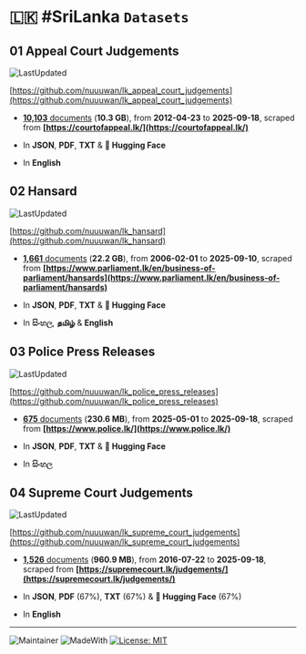 # 🇱🇰 #SriLanka `Datasets`

## 01  Appeal Court Judgements 

![LastUpdated](https://img.shields.io/badge/last_updated-2025--09--19_09:20:11-green)

[https://github.com/nuuuwan/lk_appeal_court_judgements](https://github.com/nuuuwan/lk_appeal_court_judgements)

- [**10,103** documents](https://github.com/nuuuwan/lk_appeal_court_judgements/tree/data) (**10.3 GB**), from **2012-04-23** to **2025-09-18**, scraped from **[https://courtofappeal.lk/](https://courtofappeal.lk/)**

- In **JSON**, **PDF**, **TXT** & **🤗 Hugging Face**

- In **English**

## 02  Hansard 

![LastUpdated](https://img.shields.io/badge/last_updated-2025--09--19_09:12:59-green)

[https://github.com/nuuuwan/lk_hansard](https://github.com/nuuuwan/lk_hansard)

- [**1,661** documents](https://github.com/nuuuwan/lk_hansard/tree/data) (**22.2 GB**), from **2006-02-01** to **2025-09-10**, scraped from **[https://www.parliament.lk/en/business-of-parliament/hansards](https://www.parliament.lk/en/business-of-parliament/hansards)**

- In **JSON**, **PDF**, **TXT** & **🤗 Hugging Face**

- In **සිංහල**, **தமிழ்** & **English**

## 03  Police Press Releases 

![LastUpdated](https://img.shields.io/badge/last_updated-2025--09--19_08:23:30-green)

[https://github.com/nuuuwan/lk_police_press_releases](https://github.com/nuuuwan/lk_police_press_releases)

- [**675** documents](https://github.com/nuuuwan/lk_police_press_releases/tree/data) (**230.6 MB**), from **2025-05-01** to **2025-09-18**, scraped from **[https://www.police.lk/](https://www.police.lk/)**

- In **JSON**, **PDF**, **TXT** & **🤗 Hugging Face**

- In **සිංහල**

## 04  Supreme Court Judgements 

![LastUpdated](https://img.shields.io/badge/last_updated-2025--09--19_09:28:37-green)

[https://github.com/nuuuwan/lk_supreme_court_judgements](https://github.com/nuuuwan/lk_supreme_court_judgements)

- [**1,526** documents](https://github.com/nuuuwan/lk_supreme_court_judgements/tree/data) (**960.9 MB**), from **2016-07-22** to **2025-09-18**, scraped from **[https://supremecourt.lk/judgements/](https://supremecourt.lk/judgements/)**

- In **JSON**, **PDF** (67%), **TXT** (67%) & **🤗 Hugging Face** (67%)

- In **English**

---

![Maintainer](https://img.shields.io/badge/maintainer-nuuuwan-red)
![MadeWith](https://img.shields.io/badge/made_with-python-blue)
[![License: MIT](https://img.shields.io/badge/License-MIT-yellow.svg)](https://opensource.org/licenses/MIT)
